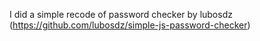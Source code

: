 I did a simple recode of password checker by lubosdz (https://github.com/lubosdz/simple-js-password-checker)